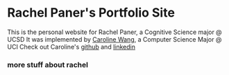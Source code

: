 # Rachel Paner's Portfolio Site

This is the personal website for Rachel Paner, a Cognitive Science major @ UCSD
It was implemented by [Caroline Wang](https://github.com/caroliyw), a Computer Science Major @ UCI
Check out Caroline's [github](https://github.com/caroliyw) and [linkedin](https://www.linkedin.com/in/caroline-y-wang/)


### more stuff about rachel ###

